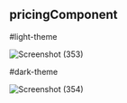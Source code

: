 ## pricingComponent


#light-theme

![Screenshot (353)](https://user-images.githubusercontent.com/77224604/209483114-4a54566b-6120-48d1-b31e-eab4b1bd4544.png)


#dark-theme

![Screenshot (354)](https://user-images.githubusercontent.com/77224604/209483138-1e0fe36f-2f14-48b3-8929-bc5bc604a319.png)



